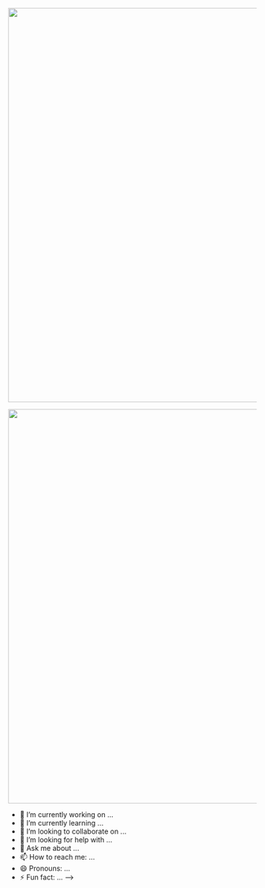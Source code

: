 <p align="center">
<img src="https://media1.giphy.com/media/go3X4svFhKdzi/giphy.gif?cid=ecf05e47vzs9zh71313ze3xsh9k8bjb05vtj5wqjjfo4kjmu&rid=giphy.gif&ct=g" width = "800" />
</p>
<img src="https://media2.giphy.com/media/ss9NqmOeQxRKg/giphy.gif?cid=ecf05e479a7466zeb44gw3wad7ot7g4i3n0k0di3wz58lozk&rid=giphy.gif&ct=g" width = "800" />

- 🔭 I’m currently working on ...
- 🌱 I’m currently learning ...
- 👯 I’m looking to collaborate on ...
- 🤔 I’m looking for help with ...
- 💬 Ask me about ...
- 📫 How to reach me: ...
- 😄 Pronouns: ...
- ⚡ Fun fact: ...
-->
